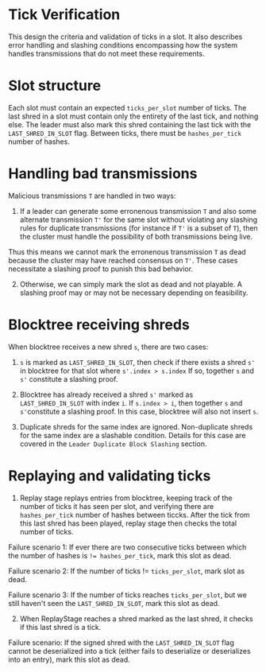 # Tick Verification

This design the criteria and validation of ticks in a slot. It also describes
error handling and slashing conditions encompassing how the system handles
transmissions that do not meet these requirements.

# Slot structure

Each slot must contain an expected `ticks_per_slot` number of ticks. The last
shred in a slot must contain only the entirety of the last tick, and nothing 
else. The leader must also mark this shred containing the last tick with the 
`LAST_SHRED_IN_SLOT` flag. Between ticks, there must be `hashes_per_tick`
number of hashes.

# Handling bad transmissions

Malicious transmissions `T` are handled in two ways:

1) If a leader can generate some erronenous transmission `T` and also some 
alternate transmission `T'` for the same slot without violating any slashing
rules for duplicate transmissions (for instance if `T'` is a subset of `T`),
then the cluster must handle the possibility of both transmissions being live.

Thus this means we cannot mark the erronenous transmission `T` as dead because
the cluster may have reached consensus on `T'`. These cases necessitate a 
slashing proof to punish this bad behavior.

2) Otherwise, we can simply mark the slot as dead and not playable. A slashing
proof may or may not be necessary depending on feasibility.

# Blocktree receiving shreds

When blocktree receives a new shred `s`, there are two cases:

1) `s` is marked as `LAST_SHRED_IN_SLOT`, then check if there exists a shred 
`s'` in blocktree for that slot where `s'.index > s.index` If so, together `s`
and `s'` constitute a slashing proof.

2) Blocktree has already received a shred `s'` marked as `LAST_SHRED_IN_SLOT`
with index `i`. If `s.index > i`, then together `s` and `s'`constitute a 
slashing proof. In this case, blocktree will also not insert `s`.

3) Duplicate shreds for the same index are ignored. Non-duplicate shreds for
the same index are a slashable condition. Details for this case are covered
in the `Leader Duplicate Block Slashing` section.


# Replaying and validating ticks

1) Replay stage replays entries from blocktree, keeping track of the number of
ticks it has seen per slot, and verifying there are `hashes_per_tick` number of
hashes between ticcks. After the tick from this last shred has been played, 
replay stage then checks the total number of ticks.

Failure scenario 1: If ever there are two consecutive ticks between which the
number of hashes is `!= hashes_per_tick`, mark this slot as dead.

Failure scenario 2: If the number of ticks != `ticks_per_slot`, mark slot as 
dead. 

Failure scenario 3: If the number of ticks reaches `ticks_per_slot`, but we still
haven't seen the `LAST_SHRED_IN_SLOT`, mark this slot as dead. 

2) When ReplayStage reaches a shred marked as the last shred, it checks if this
last shred is a tick. 

Failure scenario: If the signed shred with the `LAST_SHRED_IN_SLOT` flag cannot
be deserialized into a tick (either fails to deserialize or deserializes into 
an entry), mark this slot as dead.